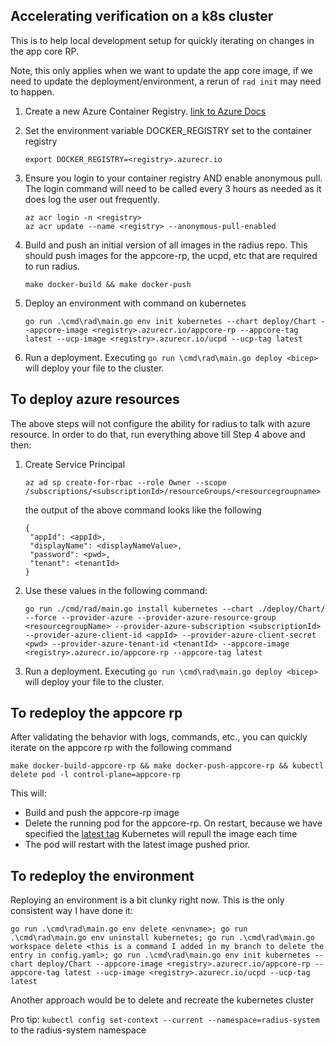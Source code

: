 ## Accelerating verification on a k8s cluster

This is to help local development setup for quickly iterating on changes in the app core RP. 

Note, this only applies when we want to update the app core image, if we need to update the deployment/environment, a rerun of `rad init` may need to happen.

1. Create a new Azure Container Registry. [link to Azure Docs](https://docs.microsoft.com/en-us/azure/container-registry/container-registry-get-started-portal?tabs=azure-cli)

1. Set the environment variable DOCKER_REGISTRY set to the container registry
    ```
    export DOCKER_REGISTRY=<registry>.azurecr.io
    ```
1. Ensure you login to your container registry AND enable anonymous pull. The login command will need to be called every 3 hours as needed as it does log the user out frequently.
    ```
    az acr login -n <registry>
    az acr update --name <registry> --anonymous-pull-enabled
    ```
1. Build and push an initial version of all images in the radius repo. This should push images for the appcore-rp, the ucpd, etc that are required to run radius.
    ```
    make docker-build && make docker-push
    ```
1. Deploy an environment with command on kubernetes
    ```
    go run .\cmd\rad\main.go env init kubernetes --chart deploy/Chart --appcore-image <registry>.azurecr.io/appcore-rp --appcore-tag latest --ucp-image <registry>.azurecr.io/ucpd --ucp-tag latest
    ```
1. Run a deployment. Executing `go run \cmd\rad\main.go deploy <bicep>` will deploy your file to the cluster.

## To deploy azure resources
The above steps will not configure the ability for radius to talk with azure resource. In order to do that, run everything above till Step 4 above and then:

1. Create Service Principal
    ```
    az ad sp create-for-rbac --role Owner --scope /subscriptions/<subscriptionId>/resourceGroups/<resourcegroupname>
    ```
    the output of the above command looks like the following
    ```
    {
     "appId": <appId>,
     "displayName": <displayNameValue>,
     "password": <pwd>,
     "tenant": <tenantId>
    }
    ```
1. Use these values in the following command:
    ```
    go run ./cmd/rad/main.go install kubernetes --chart ./deploy/Chart/ --force --provider-azure --provider-azure-resource-group <resourcegroupName> --provider-azure-subscription <subscriptionId> --provider-azure-client-id <appId> --provider-azure-client-secret <pwd> --provider-azure-tenant-id <tenantId> --appcore-image <registry>.azurecr.io/appcore-rp --appcore-tag latest
    ```
1. Run a deployment. Executing `go run \cmd\rad\main.go deploy <bicep>` will deploy your file to the cluster.

## To redeploy the appcore rp
  
After validating the behavior with logs, commands, etc., you can quickly iterate on the appcore rp with the following command
```
make docker-build-appcore-rp && make docker-push-appcore-rp && kubectl delete pod -l control-plane=appcore-rp
```

This will:
- Build and push the appcore-rp image
- Delete the running pod for the appcore-rp. On restart, because we have specified the [latest tag](https://kubernetes.io/docs/concepts/containers/images/#updating-images) Kubernetes will repull the image each time
- The pod will restart with the latest image pushed prior.

## To redeploy the environment

Reploying an environment is a bit clunky right now. This is the only consistent way I have done it:
  
```
go run .\cmd\rad\main.go env delete <envname>; go run .\cmd\rad\main.go env uninstall kubernetes; go run .\cmd\rad\main.go workspace delete <this is a command I added in my branch to delete the entry in config.yaml>; go run .\cmd\rad\main.go env init kubernetes --chart deploy/Chart --appcore-image <registry>.azurecr.io/appcore-rp --appcore-tag latest --ucp-image <registry>.azurecr.io/ucpd --ucp-tag latest
```
Another approach would be to delete and recreate the kubernetes cluster

Pro tip: `kubectl config set-context --current --namespace=radius-system` to the radius-system namespace
